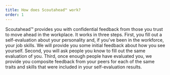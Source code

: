 ```yaml
---
title: How does Scoutahead™ work?
order: 1
---
```


Scoutahead™ provides you with confidential feedback from those you trust to move ahead in the workplace. It works in three steps. First, you fill out a self-evaluation about your personality and, if you've been in the workforce, your job skills. We will provide you some initial feedback about how you see yourself. Second, you will ask people you know to fill out the same evaluation of you. Third, once enough people have evaluated you, we provide you composite feedback from your peers for each of the same traits and skills that were included in your self-evaluation results.
